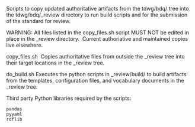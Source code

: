 Scripts to copy updated authoritative artifacts from the tdwg/bdq/ tree into the tdwg/bdq/_review directory to run build scripts and for the submission of the standard for review.

WARNING: All files listed in the copy_files.sh script MUST NOT be edited in place in the _review directory.  Current authoriative and maintained copies live elsewhere.

copy_files.sh  Copies authoritative files from outside the _review tree into their target locations in the _review tree.

do_build.sh Executes the python scripts in _review/build/ to build artifacts from the templates, configuration files, and vocabulary documents in the _review tree.

Third party Python libraries required by the scripts:
```
pandas
pyyaml
rdflib
```